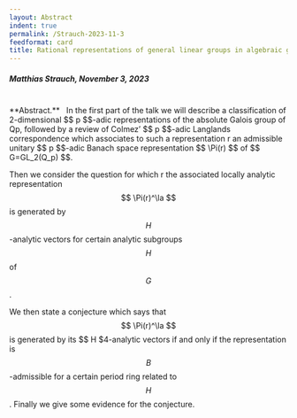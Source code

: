 ```yaml
---
layout: Abstract
indent: true
permalink: /Strauch-2023-11-3
feedformat: card
title: Rational representations of general linear groups in algebraic geometry
---
```


##### Matthias Strauch, November 3, 2023
<br>
**Abstract.** &nbsp; In the first part of the talk we will describe a classification of 2-dimensional $$ p $$-adic representations of the absolute Galois group of Qp, followed by a review of Colmez’ $$ p $$-adic Langlands correspondence which associates to such a representation r an admissible unitary $$ p $$-adic Banach space representation $$  \Pi(r) $$ of $$ G=GL_2(Q_p) $$.

Then we consider the question for which r the associated locally analytic representation $$ \Pi(r)^\la $$ is generated by $$ H $$-analytic vectors for certain analytic subgroups $$ H $$ of $$ G $$. 

We then state a conjecture which says that $$ \Pi(r)^\la $$ is generated by its $$ H $4-analytic vectors if and only if the representation is $$ B $$-admissible for a certain period ring related to $$ H $$. Finally we give some evidence for the conjecture.